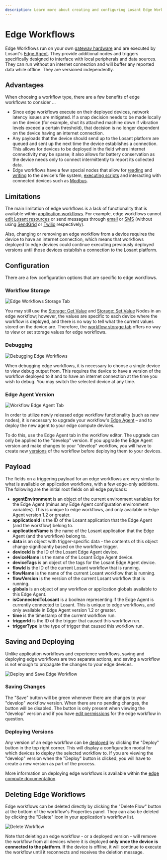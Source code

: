 ```yaml
---
description: Learn more about creating and configuring Losant Edge Workflows.
---
```


# Edge Workflows

Edge Workflows run on your own [gateway hardware](/devices/edge-compute/) and are executed by Losant's [Edge Agent](/edge-compute/overview/). They provide additional nodes and triggers specifically designed to interface with local peripherals and data sources. They can run without an internet connection and will buffer any reported data while offline. They are versioned independently.

## Advantages

When choosing a workflow type, there are a few benefits of edge workflows to consider ...

* Since edge workflows execute on their deployed devices, network latency issues are mitigated. If a snap decision needs to be made locally on the device (for example, shut its attached machine down if vibration levels exceed a certain threshold), that decision is no longer dependent on the device having an internet connection.
* Any payloads that the device should send up to the Losant platform are queued and sent up the next time the device establishes a connection. This allows for devices to be deployed in the field where internet connectivity may be sparse; it also allows for battery conservation as the device needs only to connect intermittently to report its collected data.
* Edge workflows have a few special nodes that allow for [reading](/workflows/data/file-read/) and [writing](/workflows/data/file-write/) to the device's file system, [executing scripts](/workflows/data/run-executable/) and interacting with connected devices such as [Modbus](http://www.modbus.org/).

## Limitations

The main limitation of edge workflows is a lack of functionality that is available within [application workflows](/workflows/application-workflows/). For example, edge workflows cannot [edit Losant resources](/workflows/data/losant-api/) or send messages through [email](/workflows/outputs/email/) or [SMS](/workflows/outputs/sms/) (without using [SendGrid](/workflows/outputs/sendgrid/) or [Twilio](/workflows/outputs/twilio/) respectively).

Also, changing or removing an edge workflow from a device requires the device to have an internet connection, which means that workflows deployed to edge devices could continue executing previously deployed versions until those devices establish a connection to the Losant platform.

## Configuration

There are a few configuration options that are specific to edge workflows.

### Workflow Storage

![Edge Workflows Storage Tab](/images/workflows/edge-storage-tab.png "Edge Workflows Storage Tab")

You may still use the [Storage: Get Value](/workflows/data/get-value/) and [Storage: Set Value](/workflows/data/store-value/) Nodes in an edge workflow; however, the values are specific to each device where the workflow is deployed, and there is no way to tell what the current values stored on the device are. Therefore, the [workflow storage tab](/workflows/overview/#workflow-storage) offers no way to view or set storage values for edge workflows.

### Debugging

![Debugging Edge Workflows](/images/workflows/edge-compute-debug.png "Debugging Edge Workflows")

When debugging edge workflows, it is necessary to choose a single device to view debug output from. This requires the device to have a version of the workflow deployed to it and to have an internet connection at the time you wish to debug. You may switch the selected device at any time.

### Edge Agent Version

![Workflow Edge Agent Tab](/images/workflows/workflow-edge-agent-tab.png "Workflow Edge Agent Tab")

In order to utilize newly released edge workflow functionality (such as new nodes), it is necessary to upgrade your workflow's [Edge Agent](/edge-compute/edge-agent-changelog/) – and to deploy the new agent to your edge compute devices.

To do this, use the Edge Agent tab in the workflow editor. The upgrade can only be applied to the "develop" version. If you upgrade the Edge Agent version and make changes to your "develop" workflow, you will have to create new [versions](/workflows/versioning/) of the workflow before deploying them to your devices.

## Payload

The fields on a triggering payload for an edge workflows are very similar to what is available on application workflows, with a few edge-only additions. The following are the initial root fields on all edge payloads:

* **agentEnvironment** is an object of the current environment variables for the Edge Agent (minus any Edge Agent configuration environment variables). This is unique to edge workflows, and only available in Edge Agent version 1.2 or greater.
* **applicationId** is the ID of the Losant application that the Edge Agent (and the workflow) belong to.
* **applicationName** is the name of the Losant application that the Edge Agent (and the workflow) belong to.
* **data** is an object with trigger-specific data - the contents of this object change significantly based on the workflow trigger.
* **deviceId** is the ID of the Losant Edge Agent device.
* **deviceName** is the name of the Losant Edge Agent device.
* **deviceTags** is an object of the tags for the Losant Edge Agent device.
* **flowId** is the ID of the current Losant workflow that is running.
* **flowName** is the name of the current Losant workflow that is running.
* **flowVersion** is the version of the current Losant workflow that is running.
* **globals** is an object of any workflow or application globals available to this Edge Agent.
* **isConnectedToLosant** is a boolean representing if the Edge Agent is currently connected to Losant. This is unique to edge workflows, and only available in Edge Agent version 1.2 or greater.
* **time** is the timestamp of the current workflow run.
* **triggerId** is the ID of the trigger that caused this workflow run.
* **triggerType** is the type of trigger that caused this workflow run.

## Saving and Deploying

Unlike application workflows and experience workflows, saving and deploying edge workflows are two separate actions, and saving a workflow is not enough to propagate the changes to your edge devices.

![Deploy and Save Edge Workflow](/images/workflows/workflow-edge-save-deploy.png "Deploy and Save Edge Workflow")

### Saving Changes

The "Save" button will be green whenever there are changes to your "develop" workflow version. When there are no pending changes, the button will be disabled. The button is only present when viewing the "develop" version and if you have [edit permissions](/organizations/members/#member-roles) for the edge workflow in question.

### Deploying Versions

Any version of an edge workflow can be [deployed](/edge-compute/deployments/) by clicking the "Deploy" button in the top right corner. This will display a configuration modal for which devices to deploy the selected workflow to. If you are viewing the "develop" version when the "Deploy" button is clicked, you will have to create a new version as part of the process.

More information on deploying edge workflows is available within the [edge compute documentation](/edge-compute/edge-deployments/).

## Deleting Edge Workflows

Edge workflows can be deleted directly by clicking the "Delete Flow" button at the bottom of the workflow's Properties panel. They can also be deleted by clicking the "Delete" icon in your application's workflow list.

![Delete Workflow](/images/workflows/workflow-delete.png "Delete Workflow")

Note that deleting an edge workflow - or a deployed version - will remove the workflow from all devices where it is deployed **only once the device is connected to the platform**. If the device is offline, it will continue to execute the workflow until it reconnects and receives the deletion message.

